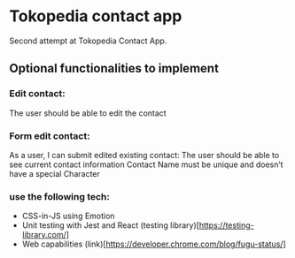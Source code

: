 # Tokopedia contact app

Second attempt at Tokopedia Contact App.

## Optional functionalities to implement

### Edit contact: 
The user should be able to edit the contact

### Form edit contact:
As a user, I can submit edited existing contact:
The user should be able to see current contact information
Contact Name must be unique and doesn’t have a special Character

### use the following tech:
- CSS-in-JS using Emotion
- Unit testing with Jest and React (testing library)[https://testing-library.com/]
- Web capabilities (link)[https://developer.chrome.com/blog/fugu-status/]